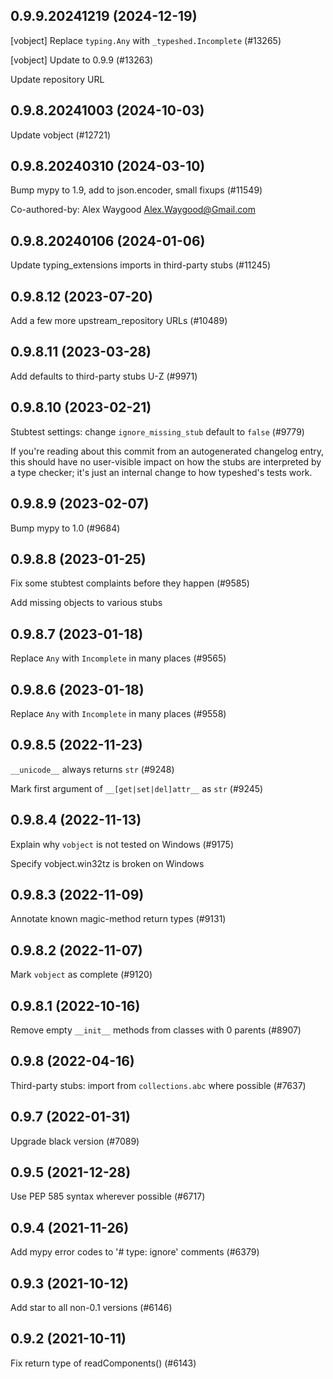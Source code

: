 ## 0.9.9.20241219 (2024-12-19)

[vobject] Replace `typing.Any` with `_typeshed.Incomplete` (#13265)

[vobject] Update to 0.9.9 (#13263)

Update repository URL

## 0.9.8.20241003 (2024-10-03)

Update vobject (#12721)

## 0.9.8.20240310 (2024-03-10)

Bump mypy to 1.9, add to json.encoder, small fixups (#11549)

Co-authored-by: Alex Waygood <Alex.Waygood@Gmail.com>

## 0.9.8.20240106 (2024-01-06)

Update typing_extensions imports in third-party stubs (#11245)

## 0.9.8.12 (2023-07-20)

Add a few more upstream_repository URLs (#10489)

## 0.9.8.11 (2023-03-28)

Add defaults to third-party stubs U-Z (#9971)

## 0.9.8.10 (2023-02-21)

Stubtest settings: change `ignore_missing_stub` default to `false` (#9779)

If you're reading about this commit from an autogenerated changelog entry, this should have no user-visible impact on how the stubs are interpreted by a type checker; it's just an internal change to how typeshed's tests work.

## 0.9.8.9 (2023-02-07)

Bump mypy to 1.0 (#9684)

## 0.9.8.8 (2023-01-25)

Fix some stubtest complaints before they happen (#9585)

Add missing objects to various stubs

## 0.9.8.7 (2023-01-18)

Replace `Any` with `Incomplete` in many places (#9565)

## 0.9.8.6 (2023-01-18)

Replace `Any` with `Incomplete` in many places (#9558)

## 0.9.8.5 (2022-11-23)

`__unicode__` always returns `str` (#9248)

Mark first argument of `__[get|set|del]attr__` as `str` (#9245)

## 0.9.8.4 (2022-11-13)

Explain why `vobject` is not tested on Windows (#9175)

Specify vobject.win32tz is broken on Windows

## 0.9.8.3 (2022-11-09)

Annotate known magic-method return types (#9131)

## 0.9.8.2 (2022-11-07)

Mark `vobject` as complete (#9120)

## 0.9.8.1 (2022-10-16)

Remove empty `__init__` methods from classes with 0 parents (#8907)

## 0.9.8 (2022-04-16)

Third-party stubs: import from `collections.abc` where possible (#7637)

## 0.9.7 (2022-01-31)

Upgrade black version (#7089)

## 0.9.5 (2021-12-28)

Use PEP 585 syntax wherever possible (#6717)

## 0.9.4 (2021-11-26)

Add mypy error codes to '# type: ignore' comments (#6379)

## 0.9.3 (2021-10-12)

Add star to all non-0.1 versions (#6146)

## 0.9.2 (2021-10-11)

Fix return type of readComponents() (#6143)

